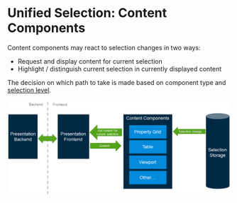 # Unified Selection: Content Components

Content components may react to selection changes in two ways:
- Request and display content for current selection
- Highlight / distinguish current selection in currently displayed content

The decision on which path to take is made based on component type and
[selection level](./Terminology#selection-levels).

![content components](./content-components.png "Content Components")

